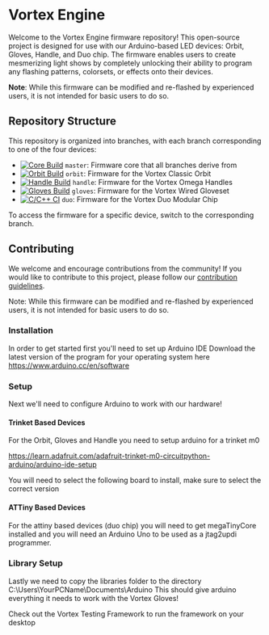 # Vortex Engine

Welcome to the Vortex Engine firmware repository! This open-source project is designed for use with our Arduino-based LED devices: Orbit, Gloves, Handle, and Duo chip. The firmware enables users to create mesmerizing light shows by completely unlocking their ability to program any flashing patterns, colorsets, or effects onto their devices.

**Note**: While this firmware can be modified and re-flashed by experienced users, it is not intended for basic users to do so.

## Repository Structure

This repository is organized into branches, with each branch corresponding to one of the four devices:

- [![Core Build](https://github.com/StoneOrbits/VortexEngine/actions/workflows/core_build.yml/badge.svg?branch=master)](https://github.com/StoneOrbits/VortexEngine/actions/workflows/core_build.yml) `master`: Firmware core that all branches derive from
- [![Orbit Build](https://github.com/StoneOrbits/VortexEngine/actions/workflows/orbit_build.yml/badge.svg?branch=orbit)](https://github.com/StoneOrbits/VortexEngine/actions/workflows/orbit_build.yml) `orbit`: Firmware for the Vortex Classic Orbit
- [![Handle Build](https://github.com/StoneOrbits/VortexEngine/actions/workflows/handle_build.yml/badge.svg?branch=handle)](https://github.com/StoneOrbits/VortexEngine/actions/workflows/handle_build.yml) `handle`: Firmware for the Vortex Omega Handles
- [![Gloves Build](https://github.com/StoneOrbits/VortexEngine/actions/workflows/gloves_build.yml/badge.svg?branch=gloves)](https://github.com/StoneOrbits/VortexEngine/actions/workflows/gloves_build.yml) `gloves`: Firmware for the Vortex Wired Gloveset
- [![C/C++ CI](https://github.com/StoneOrbits/VortexEngine/actions/workflows/duo_build.yml/badge.svg?branch=duo)](https://github.com/StoneOrbits/VortexEngine/actions/workflows/duo_build.yml) `duo`: Firmware for the Vortex Duo Modular Chip

To access the firmware for a specific device, switch to the corresponding branch.

## Contributing

We welcome and encourage contributions from the community! If you would like to contribute to this project, please follow our [contribution guidelines](CONTRIBUTING.md).

Note: While this firmware can be modified and re-flashed by experienced users, it is not intended for basic users to do so.

### Installation
In order to get started first you'll need to set up Arduino IDE
Download the latest version of the program for your operating system here
https://www.arduino.cc/en/software 

### Setup 
Next we'll need to configure Arduino to work with our hardware!

#### Trinket Based Devices

For the Orbit, Gloves and Handle you need to setup arduino for a trinket m0

https://learn.adafruit.com/adafruit-trinket-m0-circuitpython-arduino/arduino-ide-setup

You will need to select the following board to install, make sure to select the correct version

#### ATTiny Based Devices

For the attiny based devices (duo chip) you will need to get megaTinyCore installed and you will need an Arduino Uno to be used as a jtag2updi programmer.

### Library Setup
Lastly we need to copy the libraries folder to the directory C:\Users\YourPCName\Documents\Arduino
This should give arduino everything it needs to work with the Vortex Gloves!

Check out the Vortex Testing Framework to run the framework on your desktop
